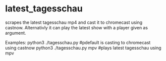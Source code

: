 # latest_tagesschau
scrapes the latest tagesschau mp4 and cast it to chromecast using castnow. 
Alternativly it can play the latest show with a player given as argument.

Examples:
    python3 ./tagesschau.py #pdefault is casting to chromecast using castnow
    python3 ./tagesschau.py mpv #plays latest tagesschau using mpv
